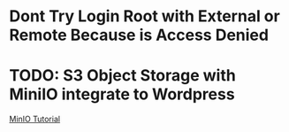 # Dont Try Login Root with External or Remote Because is Access Denied

# TODO: S3 Object Storage with MiniIO integrate to Wordpress
[MinIO Tutorial](https://kubeadm.org/stateless-media-with-s3-uploads-and-minio/)